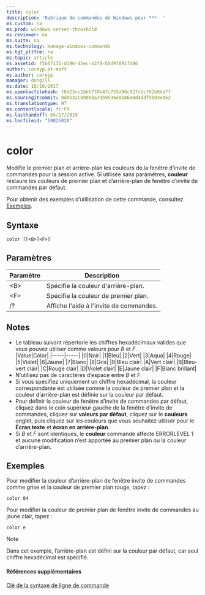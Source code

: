```yaml
---
title: color
description: 'Rubrique de commandes de Windows pour ***- '
ms.custom: na
ms.prod: windows-server-threshold
ms.reviewer: na
ms.suite: na
ms.technology: manage-windows-commands
ms.tgt_pltfrm: na
ms.topic: article
ms.assetid: f5b67131-d196-45ec-a3f9-b5d9f091fd86
author: coreyp-at-msft
ms.author: coreyp
manager: dongill
ms.date: 10/16/2017
ms.openlocfilehash: f8d23cc1bb5739b47c755d90c927cbcf82b8da7f
ms.sourcegitcommit: 0d0b32c8986ba7db9536e0b8648d4ddf9b03e452
ms.translationtype: HT
ms.contentlocale: fr-FR
ms.lasthandoff: 04/17/2019
ms.locfileid: "59825020"
---
```

# <a name="color"></a>color



Modifie le premier plan et arrière-plan les couleurs de la fenêtre d’invite de commandes pour la session active. Si utilisée sans paramètres, **couleur** restaure les couleurs de premier plan et d’arrière-plan de fenêtre d’invite de commandes par défaut.

Pour obtenir des exemples d’utilisation de cette commande, consultez [Exemples](#BKMK_examples).

## <a name="syntax"></a>Syntaxe

```
color [[<B>]<F>]
```

## <a name="parameters"></a>Paramètres

|Paramètre|Description|
|---------|-----------|
|\<B>|Spécifie la couleur d'arrière-plan.|
|\<F>|Spécifie la couleur de premier plan.|
|/?|Affiche l'aide à l'invite de commandes.|

## <a name="remarks"></a>Notes

-   Le tableau suivant répertorie les chiffres hexadécimaux valides que vous pouvez utiliser comme valeurs pour *B* et *F*.   
    |Value|Color|
    |-----|-----|
    |0|Noir|
    |1|Bleu|
    |2|Vert|
    |3|Aqua|
    |4|Rouge|
    |5|Violet|
    |6|Jaune|
    |7|Blanc|
    |8|Gris|
    |9|Bleu clair|
    |A|Vert clair|
    |B|Bleu-vert clair|
    |C|Rouge clair|
    |D|Violet clair|
    |E|Jaune clair|
    |F|Blanc brillant|
-   N’utilisez pas de caractères d’espace entre *B* et *F*.
-   Si vous spécifiez uniquement un chiffre hexadécimal, la couleur correspondante est utilisée comme la couleur de premier plan et la couleur d’arrière-plan est définie sur la couleur par défaut.
-   Pour définir la couleur de fenêtre d’invite de commandes par défaut, cliquez dans le coin supérieur gauche de la fenêtre d’invite de commandes, cliquez sur **valeurs par défaut**, cliquez sur le **couleurs** onglet, puis cliquez sur les couleurs que vous souhaitez utiliser pour le  **Écran texte** et **écran en arrière-plan**.
-   Si *B* et *F* sont identiques, le **couleur** commande affecte ERRORLEVEL 1 et aucune modification n’est apportée au premier plan ou la couleur d’arrière-plan.

## <a name="BKMK_examples"></a>Exemples

Pour modifier la couleur d’arrière-plan de fenêtre invite de commandes comme grise et la couleur de premier plan rouge, tapez :
```
color 84
```
Pour modifier la couleur de premier plan de fenêtre invite de commandes au jaune clair, tapez :
```
color e
```

> [!NOTE]
> Dans cet exemple, l’arrière-plan est défini sur la couleur par défaut, car seul chiffre hexadécimal est spécifié.

#### <a name="additional-references"></a>Références supplémentaires

[Clé de la syntaxe de ligne de commande](command-line-syntax-key.md)